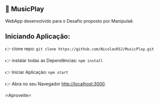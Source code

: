 ## 🎵 MusicPlay

WebApp desenvolvido para o Desafio proposto por Manipulaê.

## Iniciando Aplicação:

👉 clone repo: `git clone https://github.com/NicolasRSJ/MusicPlay.git`

👉 instalar todas as Dependências: `npm install`

👉 Iniciar Aplicação: `npm start`

👉 Abra no seu Navegador [http://localhost:3000](http://localhost:3000).

🔥Aproveite🔥
